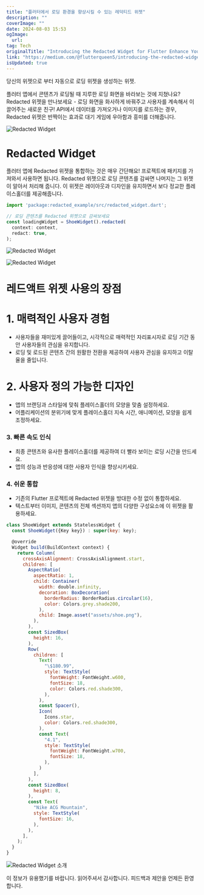 ```yaml
---
title: "플러터에서 로딩 환경을 향상시킬 수 있는 레덕티드 위젯"
description: ""
coverImage: ""
date: 2024-08-03 15:53
ogImage: 
  url: 
tag: Tech
originalTitle: "Introducing the Redacted Widget for Flutter Enhance Your Loading Experience"
link: "https://medium.com/@flutterqueen5/introducing-the-redacted-widget-for-flutter-enhance-your-loading-experience-be5b6038cd6d"
isUpdated: true
---
```






당신의 위젯으로 부터 자동으로 로딩 위젯을 생성하는 위젯.

플러터 앱에서 콘텐츠가 로딩될 때 지루한 로딩 화면을 바라보는 것에 지쳤나요? Redacted 위젯을 만나보세요 - 로딩 화면을 화사하게 바꿔주고 사용자를 계속해서 이끌어주는 새로운 친구! API에서 데이터를 가져오거나 이미지를 로드하는 경우, Redacted 위젯은 반짝이는 효과로 대기 게임에 우아함과 흥미를 더해줍니다.

![Redacted Widget](/assets/img/IntroducingtheRedactedWidgetforFlutterEnhanceYourLoadingExperience_0.png)

# Redacted Widget

<div class="content-ad"></div>

플러터 앱에 Redacted 위젯을 통합하는 것은 매우 간단해요! 프로젝트에 패키지를 가져와서 사용하면 됩니다. Redacted 위젯으로 로딩 콘텐츠를 감싸면 나머지는 그 위젯이 알아서 처리해 줍니다. 이 위젯은 레이아웃과 디자인을 유지하면서 보다 정교한 플레이스홀더를 제공해줍니다.

```js
import 'package:redacted_example/src/redacted_widget.dart';

// 로딩 콘텐츠를 Redacted 위젯으로 감싸보세요
const loadingWidget = ShoeWidget().redacted(
  context: context,
  redact: true,
);
```

![Redacted Widget](/assets/img/IntroducingtheRedactedWidgetforFlutterEnhanceYourLoadingExperience_1.png)

![Redacted Widget](https://miro.medium.com/v2/resize:fit:1200/1*EwZVQb8pRTss34ZQ39M3Bw.gif)

<div class="content-ad"></div>

# 레드액트 위젯 사용의 장점

# 1. 매력적인 사용자 경험

- 사용자들을 재미있게 끌어들이고, 시각적으로 매력적인 자리표시자로 로딩 기간 동안 사용자들의 관심을 유지합니다.
- 로딩 및 로드된 콘텐츠 간의 원활한 전환을 제공하여 사용자 관심을 유지하고 이탈율을 줄입니다.

# 2. 사용자 정의 가능한 디자인

<div class="content-ad"></div>

- 앱의 브랜딩과 스타일에 맞춰 플레이스홀더의 모양을 맞춤 설정하세요.
- 어플리케이션의 분위기에 맞게 플레이스홀더 지속 시간, 애니메이션, 모양을 쉽게 조정하세요.

### 3. 빠른 속도 인식

- 최종 콘텐츠와 유사한 플레이스홀더를 제공하여 더 빨라 보이는 로딩 시간을 만드세요.
- 앱의 성능과 반응성에 대한 사용자 인식을 향상시키세요.

### 4. 쉬운 통합

<div class="content-ad"></div>

- 기존의 Flutter 프로젝트에 Redacted 위젯을 방대한 수정 없이 통합하세요.
- 텍스트부터 이미지, 콘텐츠의 전체 섹션까지 앱의 다양한 구성요소에 이 위젯을 활용하세요.

```js
class ShoeWidget extends StatelessWidget {
  const ShoeWidget({Key key}) : super(key: key);

  @override
  Widget build(BuildContext context) {
    return Column(
      crossAxisAlignment: CrossAxisAlignment.start,
      children: [
        AspectRatio(
          aspectRatio: 1,
          child: Container(
            width: double.infinity,
            decoration: BoxDecoration(
              borderRadius: BorderRadius.circular(16),
              color: Colors.grey.shade200,
            ),
            child: Image.asset("assets/shoe.png"),
          ),
        ),
        const SizedBox(
          height: 16,
        ),
        Row(
          children: [
            Text(
              "\$180.99",
              style: TextStyle(
                fontWeight: FontWeight.w600,
                fontSize: 18,
                color: Colors.red.shade300,
              ),
            ),
            const Spacer(),
            Icon(
              Icons.star,
              color: Colors.red.shade300,
            ),
            const Text(
              "4.1",
              style: TextStyle(
                fontWeight: FontWeight.w700,
                fontSize: 18,
              ),
            )
          ],
        ),
        const SizedBox(
          height: 8,
        ),
        const Text(
          "Nike ACG Mountain",
          style: TextStyle(
            fontSize: 16,
          ),
        ),
      ],
    );
  }
}
```

![Redacted Widget 소개](/assets/img/IntroducingtheRedactedWidgetforFlutterEnhanceYourLoadingExperience_3.png)

이 정보가 유용했기를 바랍니다. 읽어주셔서 감사합니다. 피드백과 제안을 언제든 환영합니다.

<div class="content-ad"></div>
